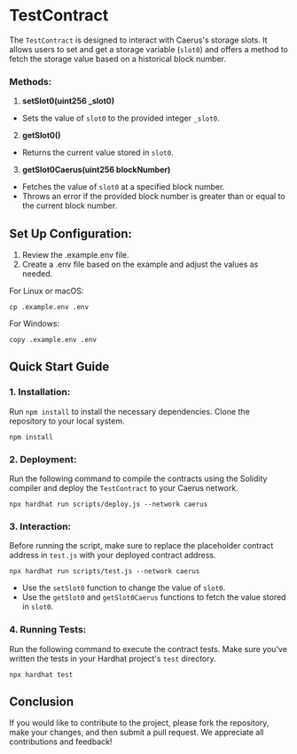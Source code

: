 # TestContract
The `TestContract` is designed to interact with Caerus's storage slots. It allows users to set and get a storage variable (`slot0`) and offers a method to fetch the storage value based on a historical block number.

### Methods:
1. **setSlot0(uint256 _slot0)**
- Sets the value of `slot0` to the provided integer `_slot0`.
2. **getSlot0()**
- Returns the current value stored in `slot0`.
3. **getSlot0Caerus(uint256 blockNumber)**
- Fetches the value of `slot0` at a specified block number.
- Throws an error if the provided block number is greater than or equal to the current block number.

## Set Up Configuration:
1. Review the .example.env file.
2. Create a .env file based on the example and adjust the values as needed.

For Linux or macOS:
```
cp .example.env .env
```
For Windows:
```
copy .example.env .env
```

## Quick Start Guide
### 1. Installation:
Run `npm install` to install the necessary dependencies. Clone the repository to your local system.
```
npm install
```

### 2. Deployment:
Run the following command to compile the contracts using the Solidity compiler and deploy the `TestContract` to your Caerus network.
```
npx hardhat run scripts/deploy.js --network caerus
```
 
### 3. Interaction:
Before running the script, make sure to replace the placeholder contract address in `test.js` with your deployed contract address.
```
npx hardhat run scripts/test.js --network caerus
```
- Use the `setSlot0` function to change the value of `slot0`.
- Use the `getSlot0` and `getSlot0Caerus` functions to fetch the value stored in `slot0`.

### 4. Running Tests:
Run the following command to execute the contract tests. Make sure you've written the tests in your Hardhat project's `test` directory.
```
npx hardhat test
```

## Conclusion
If you would like to contribute to the project, please fork the repository, make your changes, and then submit a pull request. We appreciate all contributions and feedback!